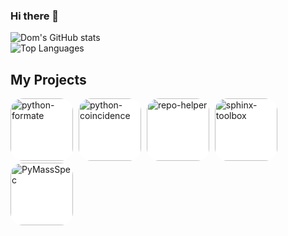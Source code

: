### Hi there 👋

<!--
**domdfcoding/domdfcoding** is a ✨ _special_ ✨ repository because its `README.md` (this file) appears on your GitHub profile.

Here are some ideas to get you started:

- 🔭 I’m currently working on ...
- 🌱 I’m currently learning ...
- 👯 I’m looking to collaborate on ...
- 🤔 I’m looking for help with ...
- 💬 Ask me about ...
- 📫 How to reach me: ...
- 😄 Pronouns: ...
- ⚡ Fun fact: ...
-->


![Dom's GitHub stats](https://github-readme-stats.vercel.app/api?username=domdfcoding&show_icons=)  
![Top Languages](https://github-readme-stats.vercel.app/api/top-langs/?username=domdfcoding&layout=compact)


## My Projects

<style>
	img.org-logo {
		background-color: white;
		 border-radius: 20%;
		 margin-right: 5px
	}
</style>

<a href="https://github.com/python-formate/"><img src="https://avatars.githubusercontent.com/u/88681382?s=200&v=4" width="100px" title="python-formate" class="org-logo"></a>
<a href="https://github.com/python-coincidence/"><img src="https://avatars.githubusercontent.com/u/81223983?s=200&v=4" width="100px" title="python-coincidence" class="org-logo"></a>
<a href="https://github.com/repo-helper/"><img src="https://avatars.githubusercontent.com/u/74879566?s=200&v=4" width="100px" title="repo-helper" class="org-logo"></a>
<a href="https://github.com/sphinx-toolbox/"><img src="https://avatars.githubusercontent.com/u/75883961?s=200&v=4" width="100px" title="sphinx-toolbox" class="org-logo"></a>
<a href="https://github.com/PyMassSpec/"><img src="https://avatars.githubusercontent.com/u/81650545?s=200&v=4" width="100px" title="PyMassSpec" class="org-logo"></a>
